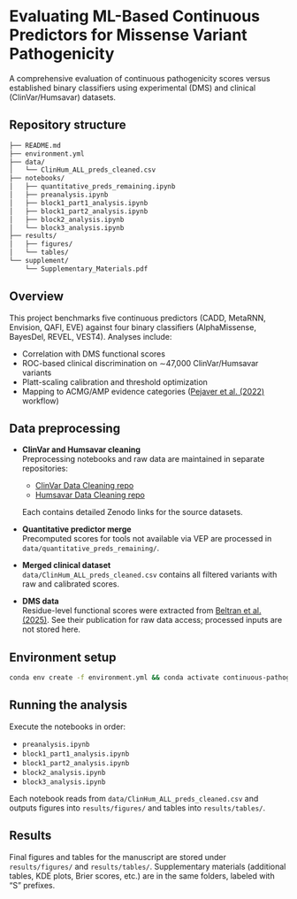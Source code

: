 # Evaluating ML-Based Continuous Predictors for Missense Variant Pathogenicity

A comprehensive evaluation of continuous pathogenicity scores versus established binary classifiers using experimental (DMS) and clinical (ClinVar/Humsavar) datasets.

## Repository structure

```bash
├── README.md
├── environment.yml
├── data/
│   └── ClinHum_ALL_preds_cleaned.csv
├── notebooks/
│   ├── quantitative_preds_remaining.ipynb
│   ├── preanalysis.ipynb
│   ├── block1_part1_analysis.ipynb
│   ├── block1_part2_analysis.ipynb
│   ├── block2_analysis.ipynb
│   └── block3_analysis.ipynb
├── results/
│   ├── figures/
│   └── tables/
└── supplement/
    └── Supplementary_Materials.pdf
```

## Overview

This project benchmarks five continuous predictors (CADD, MetaRNN, Envision, QAFI, EVE) against four binary classifiers (AlphaMissense, BayesDel, REVEL, VEST4). Analyses include:

- Correlation with DMS functional scores  
- ROC-based clinical discrimination on ∼47,000 ClinVar/Humsavar variants  
- Platt-scaling calibration and threshold optimization  
- Mapping to ACMG/AMP evidence categories ([Pejaver et al. (2022)](https://pmc.ncbi.nlm.nih.gov/articles/PMC9748256/) workflow)

## Data preprocessing

- **ClinVar and Humsavar cleaning**  
  Preprocessing notebooks and raw data are maintained in separate repositories:  
  - [ClinVar Data Cleaning repo](https://github.com/AitanaESCI/clinvar_data_cleaning)
  - [Humsavar Data Cleaning repo](https://github.com/AitanaESCI/humsavar_data_cleaning)
 
  Each contains detailed Zenodo links for the source datasets.  

- **Quantitative predictor merge**  
  Precomputed scores for tools not available via VEP are processed in `data/quantitative_preds_remaining/`.  

- **Merged clinical dataset**  
  `data/ClinHum_ALL_preds_cleaned.csv` contains all filtered variants with raw and calibrated scores.

- **DMS data**  
  Residue-level functional scores were extracted from [Beltran et al. (2025)](https://www.nature.com/articles/s41586-024-08370-4). See their publication for raw data access; processed inputs are not stored here.

## Environment setup

```bash
conda env create -f environment.yml && conda activate continuous-pathogenicity
```

## Running the analysis

Execute the notebooks in order:

- `preanalysis.ipynb`
- `block1_part1_analysis.ipynb`
- `block1_part2_analysis.ipynb`
- `block2_analysis.ipynb`
- `block3_analysis.ipynb`

Each notebook reads from `data/ClinHum_ALL_preds_cleaned.csv` and outputs figures into `results/figures/` and tables into `results/tables/`.

## Results

Final figures and tables for the manuscript are stored under `results/figures/` and `results/tables/`. Supplementary materials (additional tables, KDE plots, Brier scores, etc.) are in the same folders, labeled with “S” prefixes.

